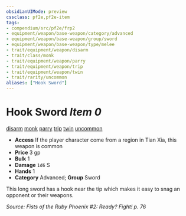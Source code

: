 ```yaml
---
obsidianUIMode: preview
cssclass: pf2e,pf2e-item
tags:
- compendium/src/pf2e/frp2
- equipment/weapon/base-weapon/category/advanced
- equipment/weapon/base-weapon/group/sword
- equipment/weapon/base-weapon/type/melee
- trait/equipment/weapon/disarm
- trait/class/monk
- trait/equipment/weapon/parry
- trait/equipment/weapon/trip
- trait/equipment/weapon/twin
- trait/rarity/uncommon
aliases: ["Hook Sword"]
---
```

# Hook Sword *Item 0*  
[disarm](rules/traits/disarm.md)  [monk](rules/traits/monk.md)  [parry](parry.md)  [trip](rules/traits/trip.md)  [twin](twin.md)  [uncommon](uncommon.md)  

- **Access** If the player character come from a region in Tian Xia, this weapon is common
- **Price** 3 gp
- **Bulk** 1
- **Damage** `1d6` S
- **Hands** 1
- **Category** Advanced; **Group** Sword 

This long sword has a hook near the tip which makes it easy to snag an opponent or their weapons.

*Source: Fists of the Ruby Phoenix #2: Ready? Fight! p. 76*